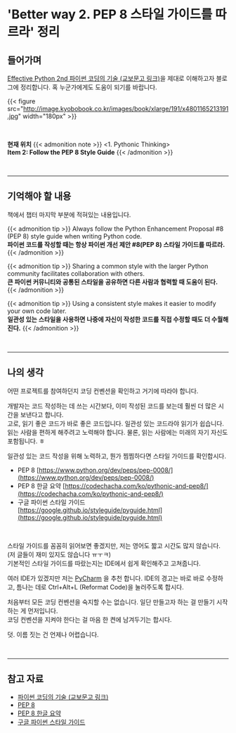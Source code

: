# 'Better way 2. PEP 8 스타일 가이드를 따르라' 정리


## 들어가며

[Effective Python 2nd 파이썬 코딩의 기술 (교보문고 링크)](http://digital.kyobobook.co.kr/digital/ebook/ebookDetail.ink?selectedLargeCategory=001&barcode=4801165213191&orderClick=LEH&Kc=)을 제대로 이해하고자 블로그에 정리합니다. 혹 누군가에게도 도움이 되기를 바랍니다.

{{< figure src="http://image.kyobobook.co.kr/images/book/xlarge/191/x4801165213191.jpg" width="180px" >}}

<br/>

**현재 위치**
{{< admonition note >}}
<1. Pythonic Thinking>  
**Item 2: Follow the PEP 8 Style Guide**
{{< /admonition >}}


<br/>

---

## 기억해야 할 내용

책에서 챕터 마지막 부분에 적혀있는 내용입니다.

{{< admonition tip >}}
Always follow the Python Enhancement Proposal #8 (PEP 8) style guide when writing Python code.  
**파이썬 코드를 작성할 때는 항상 파이썬 개선 제안 #8(PEP 8) 스타일 가이드를 따르라.**
{{< /admonition >}}


{{< admonition tip >}}
Sharing a common style with the larger Python community facilitates collaboration with others.  
**큰 파이썬 커뮤니티와 공통된 스타일을 공유하면 다른 사람과 협력할 때 도움이 된다.**
{{< /admonition >}}


{{< admonition tip >}}
Using a consistent style makes it easier to modify your own code later.  
**일관성 있는 스타일을 사용하면 나중에 자신이 작성한 코드를 직접 수정할 때도 더 수월해진다.**
{{< /admonition >}}

<br/>

---

## 나의 생각

어떤 프로젝트를 참여하던지 코딩 컨벤션을 확인하고 거기에 따라야 합니다.

개발자는 코드 작성하는 데 쓰는 시간보다, 이미 작성된 코드를 보는데 훨씬 더 많은 시간을 보낸다고 합니다.  
고로, 읽기 좋은 코드가 바로 좋은 코드입니다. 일관성 있는 코드라야 읽기가 쉽습니다.  
읽는 사람을 편하게 해주려고 노력해야 합니다. 물론, 읽는 사람에는 미래의 자기 자신도 포함됩니다. ㅎ


일관성 있는 코드 작성을 위해 노력하고, 뭔가 찜찜하다면 스타일 가이드를 확인합시다.
- PEP 8 [https://www.python.org/dev/peps/pep-0008/](https://www.python.org/dev/peps/pep-0008/)
- PEP 8 한글 요약 [https://codechacha.com/ko/pythonic-and-pep8/](https://codechacha.com/ko/pythonic-and-pep8/)
- 구글 파이썬 스타일 가이드 [https://google.github.io/styleguide/pyguide.html](https://google.github.io/styleguide/pyguide.html)

<br/>

스타일 가이드를 꼼꼼히 읽어보면 좋겠지만, 저는 영어도 짧고 시간도 많지 않습니다. (저 글들이 재미 있지도 않습니다 ㅠㅜㅋ)  
기본적인 스타일 가이드를 따랐는지는 IDE에서 쉽게 확인해주고 고쳐줍니다.

여러 IDE가 있겠지만 저는 [PyCharm](https://www.jetbrains.com/ko-kr/pycharm/download) 을 추천 합니다. IDE의 경고는 바로 바로 수정하고, 틈나는 데로 Ctrl+Alt+L (Reformat Code)을 눌러주도록 합시다.

처음부터 모든 코딩 컨벤션을 숙지할 수는 없습니다. 일단 만들고자 하는 걸 만들기 시작하는 게 먼저입니다.  
코딩 컨벤션을 지켜야 한다는 걸 마음 한 켠에 남겨두기는 합시다.

덧. 이름 짓는 건 언제나 어렵습니다.

<br/>

---

## 참고 자료

- [파이썬 코딩의 기술 (교보문고 링크)](http://digital.kyobobook.co.kr/digital/ebook/ebookDetail.ink?selectedLargeCategory=001&barcode=4801165213191&orderClick=LEH&Kc=)
- [PEP 8](https://www.python.org/dev/peps/pep-0008/)
- [PEP 8 한글 요약](https://codechacha.com/ko/pythonic-and-pep8/)
- [구글 파이썬 스타일 가이드](https://google.github.io/styleguide/pyguide.html)

